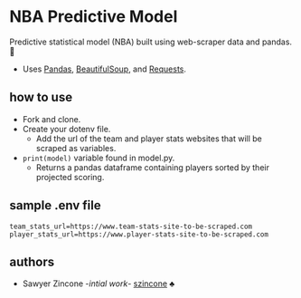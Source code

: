 # NBA Predictive Model
Predictive statistical model (NBA) built using web-scraper data and pandas. :crystal_ball:

- Uses [Pandas](https://pandas.pydata.org/), [BeautifulSoup](https://www.crummy.com/software/BeautifulSoup/), and [Requests](http://docs.python-requests.org/en/master/).


## how to use
- Fork and clone.
- Create your dotenv file.
    - Add the url of the team and player stats websites that will be scraped as variables.
- `print(model)` variable found in model.py.
    - Returns a pandas dataframe containing players sorted by their projected scoring.

## sample .env file
```
team_stats_url=https://www.team-stats-site-to-be-scraped.com
player_stats_url=https://www.player-stats-site-to-be-scraped.com
```

## authors
- Sawyer Zincone -_intial work_- [szincone](https://github.com/szincone) :clubs:
